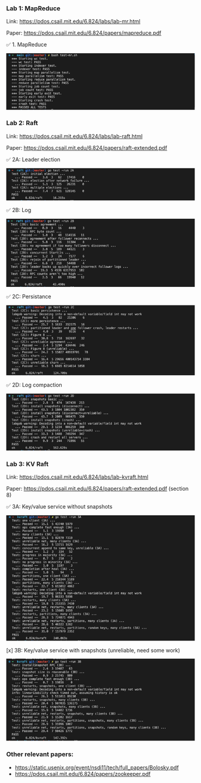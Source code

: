 ### Lab 1: MapReduce
Link: https://pdos.csail.mit.edu/6.824/labs/lab-mr.html

Paper: https://pdos.csail.mit.edu/6.824/papers/mapreduce.pdf

✅ 1. MapReduce

<p align="left"><img src="./test_ss/map_reduce.png" alt="tests"></p>

### Lab 2: Raft
Link: https://pdos.csail.mit.edu/6.824/labs/lab-raft.html

Paper: https://pdos.csail.mit.edu/6.824/papers/raft-extended.pdf

✅ 2A: Leader election

<p align="left"><img src="./test_ss/raft_2a.png" alt="tests"></p>

✅ 2B: Log

<p align="left"><img src="./test_ss/raft_2b.png" alt="tests"></p>

✅ 2C: Persistance

<p align="left"><img src="./test_ss/raft_2c.png" alt="tests"></p>

✅ 2D: Log compaction

<p align="left"><img src="./test_ss/raft_2d.png" alt="tests"></p>

### Lab 3: KV Raft
Link: https://pdos.csail.mit.edu/6.824/labs/lab-kvraft.html

Paper: https://pdos.csail.mit.edu/6.824/papers/raft-extended.pdf (section 8)

✅ 3A: Key/value service without snapshots

<p align="left"><img src="./test_ss/kvraft_3a.png" alt="tests"></p>

[x] 3B: Key/value service with snapshots (unreliable, need some work)

<p align="left"><img src="./test_ss/kvraft_3b.png" alt="tests"></p>

### Other relevant papers:
- https://static.usenix.org/event/nsdi11/tech/full_papers/Bolosky.pdf
- https://pdos.csail.mit.edu/6.824/papers/zookeeper.pdf